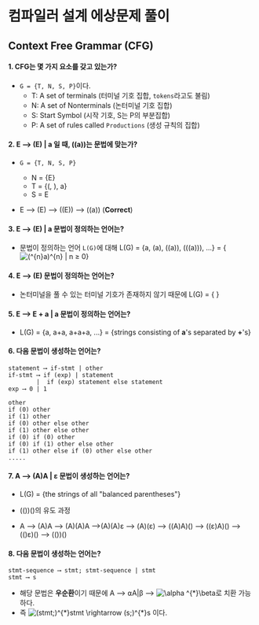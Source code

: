 # 컴파일러 설계 에상문제 풀이

## Context Free Grammar (CFG)

#### 1. CFG는 몇 가지 요소를 갖고 있는가?

- `G = {T, N, S, P}`이다.
  - T: A set of terminals (터미널 기호 집합, `tokens`라고도 불림)
  - N: A set of Nonterminals (논터미널 기호 집합)
  - S: Start Symbol (시작 기호, S는 P의 부분집합)
  - P: A set of rules called `Productions` (생성 규칙의 집합)

#### 2. E ⟶ (E) | a 일 때, ((a))는 문법에 맞는가?

- `G = {T, N, S, P}`

  - N = {E}
  - T = {(, ), a}
  - S = E

- E ⟶ (E) ⟶ ((E)) ⟶ ((a)) (**Correct**)

#### 3. E ⟶ (E) | a 문법이 정의하는 언어는?

- 문법이 정의하는 언어 `L(G)`에 대해
  L(G) = {a, (a), ((a)), (((a))), ...} = {<img src="https://latex.codecogs.com/svg.image?(^{n}a)^{n}" title="(^{n}a)^{n}" /> | n ≥ 0}

#### 4. E ⟶ (E) 문법이 정의하는 언어는?

- 논터미널을 풀 수 있는 터미널 기호가 존재하지 않기 때문에 L(G) = { }

#### 5. E ⟶ E + a | a 문법이 정의하는 언어는?

- L(G) = {a, a+a, a+a+a, ...} = {strings consisting of **a**'s separated by **+**'s}

#### 6. 다음 문법이 생성하는 언어는?

```
statement ⟶ if-stmt | other
if-stmt ⟶ if (exp) | statement
        |  if (exp) statement else statement
exp ⟶ 0 | 1
```

```
other
if (0) other
if (1) other
if (0) other else other
if (1) other else other
if (0) if (0) other
if (0) if (1) other else other
if (1) other else if (0) other else other
.....
```

#### 7. A ⟶ (A)A | ε 문법이 생성하는 언어는?

- L(G) = {the strings of all "balanced parentheses"}

- (())()의 유도 과정
- A ⟶ (A)A ⟶ (A)(A)A ⟶(A)(A)ε ⟶ (A)(ε) ⟶ ((A)A)() ⟶ ((ε)A)() ⟶ (()ε)() ⟶ (())()

#### 8. 다음 문법이 생성하는 언어는?

```
stmt-sequence ⟶ stmt; stmt-sequence | stmt
stmt ⟶ s
```

- 해당 문법은 **우순환**이기 때문에 A ⟶ ⍺A|β ⟶ <img src="https://latex.codecogs.com/svg.image?\alpha&space;^{*}\beta&space;" title="\alpha ^{*}\beta " />로 치환 가능하다.
- 즉 <img src="https://latex.codecogs.com/svg.image?(stmt;)^{*}stmt&space;\rightarrow&space;(s;)^{*}s" title="(stmt;)^{*}stmt \rightarrow (s;)^{*}s" /> 이다.
